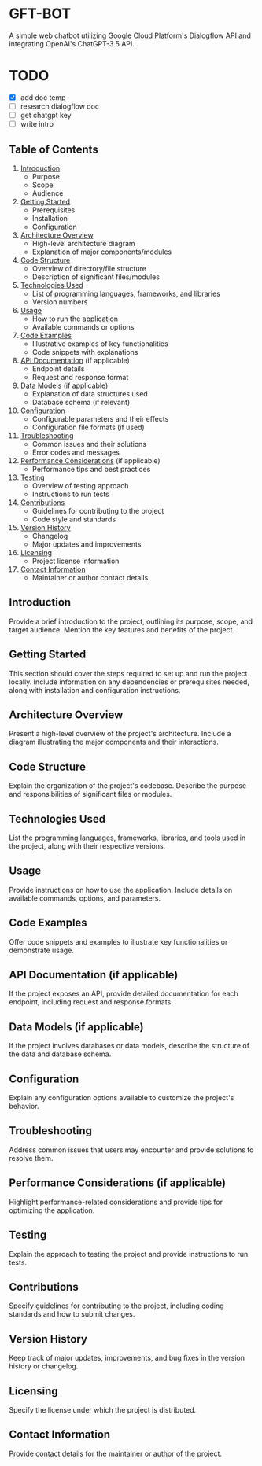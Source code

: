 # GFT-BOT

A simple web chatbot utilizing Google Cloud Platform's Dialogflow API and integrating OpenAI's ChatGPT-3.5 API.

# TODO

- [x] add doc temp
- [ ] research dialogflow doc
- [ ] get chatgpt key
- [ ] write intro

## Table of Contents

   1. [Introduction](#introduction)
      - Purpose
      - Scope
      - Audience
   1. [Getting Started](#getting-started)
      - Prerequisites
      - Installation
      - Configuration
   1. [Architecture Overview](#architecture-overview)
      - High-level architecture diagram
      - Explanation of major components/modules
   1. [Code Structure](#code-structure)
      - Overview of directory/file structure
      - Description of significant files/modules
   1. [Technologies Used](#technologies-used)
      - List of programming languages, frameworks, and libraries
      - Version numbers
   1. [Usage](#usage)
      - How to run the application
      - Available commands or options
   1. [Code Examples](#code-examples)
      - Illustrative examples of key functionalities
      - Code snippets with explanations
   1. [API Documentation](#api-documentation-if-applicable) (if applicable)
      - Endpoint details
      - Request and response format
   1. [Data Models](#data-models-if-applicable) (if applicable)
      - Explanation of data structures used
      - Database schema (if relevant)
   1. [Configuration](#configuration)
      - Configurable parameters and their effects
      - Configuration file formats (if used)
   1. [Troubleshooting](#troubleshooting)
      - Common issues and their solutions
      - Error codes and messages
   1. [Performance Considerations](#performance-considerations-if-applicable) (if applicable)
      - Performance tips and best practices
   1. [Testing](#testing)
      - Overview of testing approach
      - Instructions to run tests
   1. [Contributions](#contributions)
      - Guidelines for contributing to the project
      - Code style and standards
   1. [Version History](#version-history)
      - Changelog
      - Major updates and improvements
   1. [Licensing](#licensing)
      - Project license information
   1. [Contact Information](#contact-information)
      - Maintainer or author contact details

## Introduction

Provide a brief introduction to the project, outlining its purpose, scope, and target audience. Mention the key features and benefits of the project.

## Getting Started

This section should cover the steps required to set up and run the project locally. Include information on any dependencies or prerequisites needed, along with installation and configuration instructions.

## Architecture Overview

Present a high-level overview of the project's architecture. Include a diagram illustrating the major components and their interactions.

## Code Structure

Explain the organization of the project's codebase. Describe the purpose and responsibilities of significant files or modules.

## Technologies Used

List the programming languages, frameworks, libraries, and tools used in the project, along with their respective versions.

## Usage

Provide instructions on how to use the application. Include details on available commands, options, and parameters.

## Code Examples

Offer code snippets and examples to illustrate key functionalities or demonstrate usage.

## API Documentation (if applicable)

If the project exposes an API, provide detailed documentation for each endpoint, including request and response formats.

## Data Models (if applicable)

If the project involves databases or data models, describe the structure of the data and database schema.

## Configuration

Explain any configuration options available to customize the project's behavior.

## Troubleshooting

Address common issues that users may encounter and provide solutions to resolve them.

## Performance Considerations (if applicable)

Highlight performance-related considerations and provide tips for optimizing the application.

## Testing

Explain the approach to testing the project and provide instructions to run tests.

## Contributions

Specify guidelines for contributing to the project, including coding standards and how to submit changes.

## Version History

Keep track of major updates, improvements, and bug fixes in the version history or changelog.

## Licensing

Specify the license under which the project is distributed.

## Contact Information

Provide contact details for the maintainer or author of the project.

